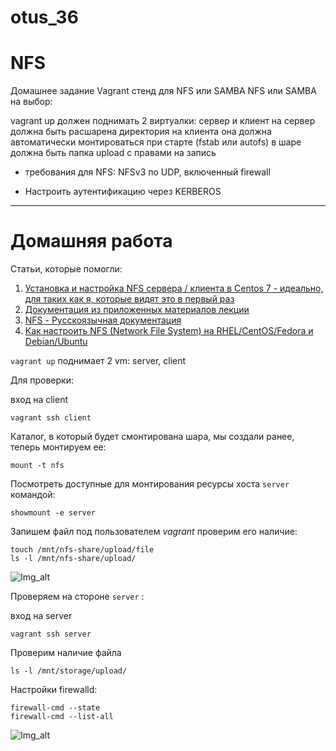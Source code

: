 # otus_36
# NFS

Домашнее задание
Vagrant стенд для NFS или SAMBA
NFS или SAMBA на выбор:

vagrant up должен поднимать 2 виртуалки: сервер и клиент
на сервер должна быть расшарена директория
на клиента она должна автоматически монтироваться при старте (fstab или autofs)
в шаре должна быть папка upload с правами на запись
- требования для NFS: NFSv3 по UDP, включенный firewall

* Настроить аутентификацию через KERBEROS

____________________________________________________________________________________________________________________________

# Домашняя работа

Статьи, которые помогли:
1) [Установка и настройка NFS сервера / клиента в Centos 7 - идеально, для таких как я, которые видят это в первый раз](https://itdraft.ru/2019/12/09/ustanovka-i-nastrojka-nfs-servera-klienta-v-centos-7/)
2) [Документация из приложенных материалов лекции](https://docs.google.com/document/d/1zFK4AP7O3se-_jQb9N_fPiMrvGIL0SkwpGvPg9EBHRk/edit#)
3) [NFS - Русскоязычная документация](https://help.ubuntu.ru/wiki/nfs)
4) [Как настроить NFS (Network File System) на RHEL/CentOS/Fedora и Debian/Ubuntu](https://andreyex.ru/operacionnaya-sistema-linux/kak-nastroit-nfs-network-file-system-na-rhel-centos-fedora-i-debian-ubuntu/)

```vagrant up``` поднимает 2 vm: server, client

Для проверки:

вход на client
```
vagrant ssh client
```
Каталог, в который будет смонтирована шара, мы создали ранее, теперь монтируем ее:
```
mount -t nfs
```
Посмотреть доступные для монтирования ресурсы хоста ```server``` командой:
```
showmount -e server
```
Запишем файл под пользователем *vagrant*  проверим его наличие: 
```
touch /mnt/nfs-share/upload/file
ls -l /mnt/nfs-share/upload/
```
![Img_alt](https://github.com/Edo1993/otus_36/blob/master/pics/361.png)


Проверяем на стороне ```server``` :

вход на server
```
vagrant ssh server
```
Проверим наличие файла
```
ls -l /mnt/storage/upload/
```
Настройки firewalld:
```
firewall-cmd --state
firewall-cmd --list-all
```
![Img_alt](https://github.com/Edo1993/otus_36/blob/master/pics/362.png)

